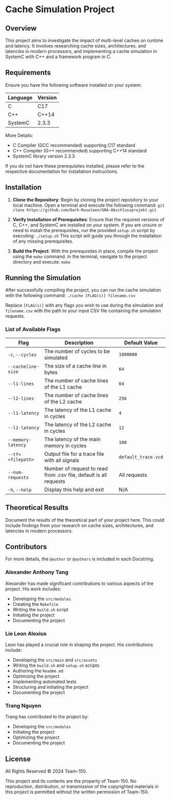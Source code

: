 # Cache Simulation Project

## Overview
This project aims to investigate the impact of multi-level caches on runtime and latency. It involves researching cache sizes, architectures, and latencies in modern processors, and implementing a cache simulation in SystemC with C++ and a framework program in C.

## Requirements

Ensure you have the following software installed on your system:

| Language | Version |
|----------|---------|
| C        | C17     |
| C++      | C++14   |
| SystemC  | 2.3.3   |

More Details:
- C Compiler (GCC recommended) supporting C17 standard
- C++ Compiler (G++ recommended) supporting C++14 standard
- SystemC library version 2.3.3

If you do not have these prerequisites installed, please refer to the respective documentation for installation instructions.

## Installation

1. **Clone the Repository**: Begin by cloning the project repository to your local machine. Open a terminal and execute the following command:
`git clone https://github.com/Dark-Rosaleen/GRA-Abschlussprojekt.git`

2. **Verify Installation of Prerequisites**: Ensure that the required versions of C, C++, and SystemC are installed on your system. If you are unsure or need to install the prerequisites, run the provided `setup.sh` script by executing: `./setup.sh`
This script will guide you through the installation of any missing prerequisites.

3. **Build the Project**: With the prerequisites in place, compile the project using the `make` command. In the terminal, navigate to the project directory and execute: `make`

## Running the Simulation

After successfully compiling the project, you can run the cache simulation with the following command: `./cache [FLAG(s)] filename.csv`

Replace `[FLAG(s)]` with any flags you wish to use during the simulation and `filename.csv` with the path to your input CSV file containing the simulation requests.

### List of Available Flags

| Flag              | Description                                                        | Default Value      |
|-------------------|--------------------------------------------------------------------|--------------------|
| `-c`, `--cycles`  | The number of cycles to be simulated                               | `1000000`          |
| `--cacheline-size`| The size of a cache line in bytes                                  | `64`               |
| `--l1-lines`      | The number of cache lines of the L1 cache                          | `64`               |
| `--l2-lines`      | The number of cache lines of the L2 cache                          | `256`              |
| `--l1-latency`    | The latency of the L1 cache in cycles                              | `4`                |
| `--l2-latency`    | The latency of the L2 cache in cycles                              | `12`               |
| `--memory-latency`| The latency of the main memory in cycles                           | `100`              |
| `--tf=<filepath>` | Output file for a trace file with all signals                      | `default_trace.vcd`|
| `--num-requests`  | Number of request to read from .csv file, default is all requests  | All requests       |
| `-h`, `--help`    | Display this help and exit                                         | N/A                |

## Theoretical Results
Document the results of the theoretical part of your project here. This could include findings from your research on cache sizes, architectures, and latencies in modern processors.

## Contributors
For more details, the `@author` or `@authors` is included in each Docstring.

### Alexander Anthony Tang
Alexander has made significant contributions to various aspects of the project. His work includes:
- Developing the `src/modules`
- Creating the `Makefile`
- Writing the `build.sh` script
- Initiating the project
- Documenting the project

### Lie Leon Alexius
Leon has played a crucial role in shaping the project. His contributions include:
- Developing the `src/main` and `src/assets`
- Writing the `build.sh` and `setup.sh` scripts
- Authoring the `Readme.md`
- Optimizing the project
- Implementing automated tests
- Structuring and initiating the project
- Documenting the project

### Trang Nguyen
Trang has contributed to the project by:
- Developing the `src/modules`
- Initiating the project
- Optimizing the project
- Documenting the project

## License
All Rights Reserved © 2024 Team-150.

This project and its contents are the property of Team-150. No reproduction, distribution, or transmission of the copyrighted materials in this project is permitted without the written permission of Team-150.
